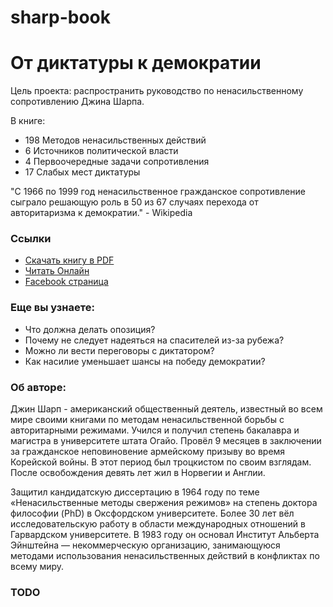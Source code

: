 sharp-book
==========

# От диктатуры к демократии

Цель проекта: распространить руководство по ненасильственному сопротивлению Джина Шарпа.

В книге:

* 198 Методов ненасильственных действий
* 6 Источников политической власти
* 4 Первоочередные задачи сопротивления
* 17 Слабых мест диктатуры

"C 1966 по 1999 год ненасильственное гражданское сопротивление сыграло решающую роль в 50 из 67 случаях перехода от авторитаризма к демократии." - Wikipedia

### Ссылки

* [Скачать книгу в PDF](http://www.aeinstein.org/wp-content/uploads/2013/10/FDTD_Russian.pdf)
* [Читать Онлайн](http://www.scribd.com/doc/194249640/От-Диктатуры-к-Демократии) 
* [Facebook страница](https://www.facebook.com/pages/От-диктатуры-к-демократии/180002158876140)

### Еще вы узнаете:

* Что должна делать опозиция?
* Почему не следует надеяться на спасителей из-за рубежа?
* Можно ли вести переговоры с диктатором?
* Как насилие уменьшает шансы на победу демократии?

### Об авторе:

Джин Шарп - американский общественный деятель, известный во всем мире своими книгами по методам ненасильственной борьбы с авторитарными режимами. Учился и получил степень бакалавра и магистра в университете штата Огайо. Провёл 9 месяцев в заключении за гражданское неповиновение армейскому призыву во время Корейской войны. В этот период был троцкистом по своим взглядам. После освобождения девять лет жил в Норвегии и Англии.
 
Защитил кандидатскую диссертацию в 1964 году по теме «Ненасильственные методы свержения режимов» на степень доктора философии (PhD) в Оксфордском университете. Более 30 лет вёл исследовательскую работу в области международных отношений в Гарвардском университете. В 1983 году он основал Институт Альберта Эйнштейна — некоммерческую организацию, занимающуюся методами использования ненасильственных действий в конфликтах по всему миру.

### TODO
